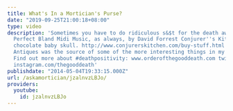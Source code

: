 ```yaml
---
title: What's In a Mortician's Purse?
date: "2019-09-25T21:00:18+08:00"
type: video
description: 'Sometimes you have to do ridiculous s&$t for the death awareness revolution.
  Perfect Bland Midi Music, as always, by David Forrest Conjurer''s Kitchen made the
  chocolate baby skull. http://www.conjurerskitchen.com/buy-stuff.html Mike at Obscura
  Antiques was the source of some of the more interesting things in my purse. http://www.obscuraantiques.com/
  Find out more about #deathpositivity: www.orderofthegooddeath.com twitter.com/thegooddeath
  instagram.com/thegooddeath'
publishdate: "2014-05-04T19:33:15.000Z"
url: /askamortician/jzalnvzLBJo/
providers:
  youtube:
    id: jzalnvzLBJo
---
```

